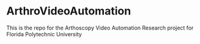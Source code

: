 # ArthroVideoAutomation
This is the repo for the Arthoscopy Video Automation Research project for Florida Polytechnic University
